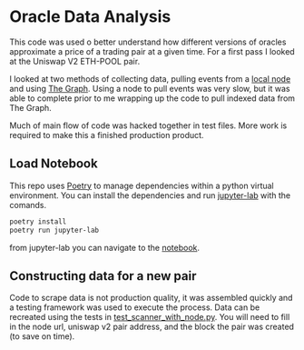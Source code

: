 # Oracle Data Analysis

This code was used o better understand how different versions of oracles approximate a price of a
trading pair at a given time. For a first pass I looked at the Uniswap V2 ETH-POOL pair.

I looked at two methods of collecting data, pulling events from a [local node](src/local_node) and
using [The Graph](https://thegraph.com). Using a node to pull events was very slow, but it was able
to  complete prior to me wrapping up the code to pull indexed data from The Graph.

Much of main flow of code was hacked together in test files. More work is required to make this a 
finished production product.

## Load Notebook

This repo uses [Poetry](https://python-poetry.org/) to manage dependencies within a python virtual
environment. You can install the dependencies and run [jupyter-lab](https://jupyter.org/) with the
comands.

```bash
poetry install
poetry run jupyter-lab
```

from jupyter-lab you can navigate to the [notebook](data-analysis.ipynb). 

## Constructing data for a new pair

Code to scrape data is not production quality, it was assembled quickly and a testing framework was
used to execute the process. Data can be recreated using the tests in 
[test_scanner_with_node.py](test/local_node/test_scanner_with_node.py). You will need to fill in
the node url, uniswap v2 pair address, and the block the pair was created (to save on time). 
